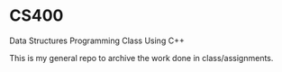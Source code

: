 # CS400
Data Structures Programming Class Using C++

This is my general repo to archive the work done in class/assignments.
